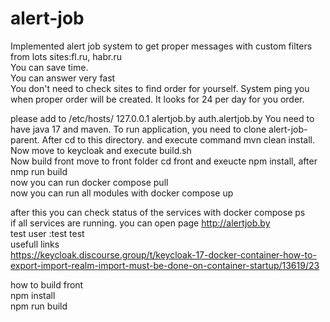 # alert-job
Implemented alert job system to get proper messages with custom filters from lots sites:fl.ru, habr.ru<br>
You can save time.<br>
You can answer very fast<br>
You don't need to check sites to find order for yourself. System ping you when proper order will be created. It looks for 24 per day for you order.<br>

please add to /etc/hosts/ 
127.0.0.1 alertjob.by   auth.alertjob.by
You need to have java 17 and maven.
To run application, you need to clone alert-job-parent. After cd to this directory. and execute command mvn clean install.<br>
Now move to keycloak and execute build.sh<br>
Now build front move to front folder cd front and exeucte npm install, after nmp run build <br>
now you can run docker compose pull<br>
now you can run all modules with docker compose up<br>

after this you can check status of the services with docker compose ps <br>
if all services are running. you can open page http://alertjob.by<br>
test user :test test<br>
usefull links <br>
https://keycloak.discourse.group/t/keycloak-17-docker-container-how-to-export-import-realm-import-must-be-done-on-container-startup/13619/23

how to build front <br>
npm install <br>
npm run build <br>
